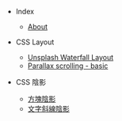 - Index

  - [About](/)

- CSS Layout
 
  - [Unsplash Waterfall Layout](/CSS-Layout/unspalsh-waterfall-layout.md)
  - [Parallax scrolling - basic](/CSS-Layout/parallax-scrolling-basic.md)

- CSS 陰影
  - [方塊陰影](/CSS-陰影/方塊陰影.md)
  - [文字斜線陰影](/CSS-陰影/文字斜線陰影.md)